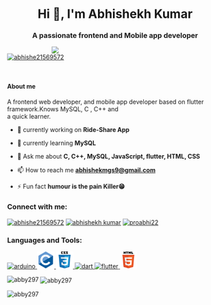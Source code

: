 <!---[![MasterHead](here would be the link of the banner)]---->
<h1 align="center">Hi 👋, I'm Abhishekh Kumar</h1>
<h3 align="center">A passionate frontend and Mobile app developer</h3>

<img align="right" width="400" src="https://miro.medium.com/max/680/0*7Q3yvSIv_t0ioJ-Z.gif"/>
<p align="left"> <a href="https://twitter.com/abhishe21569572" target="blank"><img src="https://img.shields.io/twitter/follow/abhishe21569572?logo=twitter&style=for-the-badge" alt="abhishe21569572" /></a> </p>
<p align="left"> <a href="https://twitter.com/" target="blank"><img src="https://img.shields.io/twitter/follow/?logo=twitter&style=for-the-badge" alt="" /></a> </p>
<h4> About me</h4>
<p> A frontend web developer, 
and mobile app developer based on
flutter framework.Knows MySQL,
C , C++ and <br> a quick learner.</p>

- 🔭 currently working on **Ride-Share App**

- 🌱 currently learning **MySQL**

- 💬 Ask me about **C, C++, MySQL, JavaScript, flutter, HTML, CSS**

- 📫 How to reach me **abhishekmgs9@gmail.com**

- ⚡ Fun fact **humour is the pain Killer😁**

<h3 align="left">Connect with me:</h3>
<p align="left">
<a href="https://twitter.com/abhishe21569572" target="blank"><img align="center" src="https://raw.githubusercontent.com/rahuldkjain/github-profile-readme-generator/master/src/images/icons/Social/twitter.svg" alt="abhishe21569572" height="30" width="40" /></a>
<a href="https://linkedin.com/in/abhishekh kumar" target="blank"><img align="center" src="https://raw.githubusercontent.com/rahuldkjain/github-profile-readme-generator/master/src/images/icons/Social/linked-in-alt.svg" alt="abhishekh kumar" height="30" width="40" /></a>
<a href="https://instagram.com/proabhi22" target="blank"><img align="center" src="https://raw.githubusercontent.com/rahuldkjain/github-profile-readme-generator/master/src/images/icons/Social/instagram.svg" alt="proabhi22" height="30" width="40" /></a>
</p>

<h3 align="left">Languages and Tools:</h3>
<p align="left"> <a href="https://www.arduino.cc/" target="_blank" rel="noreferrer"> <img src="https://cdn.worldvectorlogo.com/logos/arduino-1.svg" alt="arduino" width="40" height="40"/> </a> <a href="https://www.cprogramming.com/" target="_blank" rel="noreferrer"> <img src="https://raw.githubusercontent.com/devicons/devicon/master/icons/c/c-original.svg" alt="c" width="40" height="40"/> </a> <a href="https://www.w3schools.com/css/" target="_blank" rel="noreferrer"> <img src="https://raw.githubusercontent.com/devicons/devicon/master/icons/css3/css3-original-wordmark.svg" alt="css3" width="40" height="40"/> </a> <a href="https://dart.dev" target="_blank" rel="noreferrer"> <img src="https://www.vectorlogo.zone/logos/dartlang/dartlang-icon.svg" alt="dart" width="40" height="40"/> </a> <a href="https://flutter.dev" target="_blank" rel="noreferrer"> <img src="https://www.vectorlogo.zone/logos/flutterio/flutterio-icon.svg" alt="flutter" width="40" height="40"/> </a> <a href="https://www.w3.org/html/" target="_blank" rel="noreferrer"> <img src="https://raw.githubusercontent.com/devicons/devicon/master/icons/html5/html5-original-wordmark.svg" alt="html5" width="40" height="40"/> </a> </p>

<p><img align="left" src="https://github-readme-stats.vercel.app/api/top-langs?username=abby297&show_icons=true&locale=en&layout=compact" alt="abby297" /></p>

<p>&nbsp;<img align="center" src="https://github-readme-stats.vercel.app/api?username=abby297&show_icons=true&locale=en" alt="abby297" /></p>

<p><img align="center" src="https://github-readme-streak-stats.herokuapp.com/?user=abby297&" alt="abby297" /></p>
